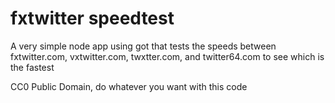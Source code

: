 fxtwitter speedtest
========

A very simple node app using got that tests the speeds between fxtwitter.com, vxtwitter.com, twxtter.com, and twitter64.com to see which is the fastest

CC0 Public Domain, do whatever you want with this code